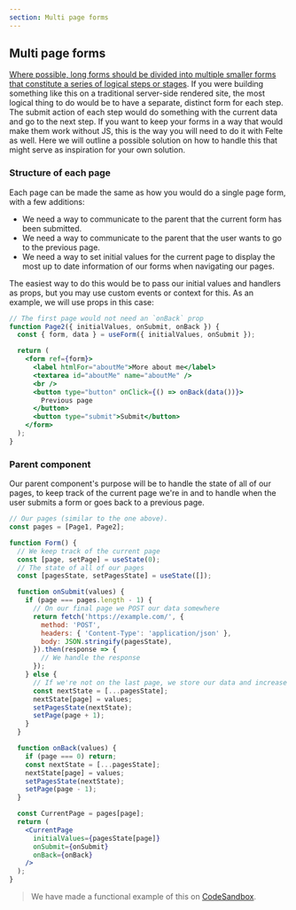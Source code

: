 ```yaml
---
section: Multi page forms
---
```


## Multi page forms

[Where possible, long forms should be divided into multiple smaller forms that constitute a series of logical steps or stages](https://www.w3.org/WAI/tutorials/forms/multi-page/). If you were building something like this on a traditional server-side rendered site, the most logical thing to do would be to have a separate, distinct form for each step. The submit action of each step would do something with the current data and go to the next step. If you want to keep your forms in a way that would make them work without JS, this is the way you will need to do it with Felte as well. Here we will outline a possible solution on how to handle this that might serve as inspiration for your own solution.

### Structure of each page

Each page can be made the same as how you would do a single page form, with a few additions:

- We need a way to communicate to the parent that the current form has been submitted.
- We need a way to communicate to the parent that the user wants to go to the previous page.
- We need a way to set initial values for the current page to display the most up to date information of our forms when navigating our pages.

The easiest way to do this would be to pass our initial values and handlers as props, but you may use custom events or context for this. As an example, we will use props in this case:

```jsx
// The first page would not need an `onBack` prop
function Page2({ initialValues, onSubmit, onBack }) {
  const { form, data } = useForm({ initialValues, onSubmit });

  return (
    <form ref={form}>
      <label htmlFor="aboutMe">More about me</label>
      <textarea id="aboutMe" name="aboutMe" />
      <br />
      <button type="button" onClick={() => onBack(data())}>
        Previous page
      </button>
      <button type="submit">Submit</button>
    </form>
  );
}
```

### Parent component

Our parent component's purpose will be to handle the state of all of our pages, to keep track of the current page we're in and to handle when the user submits a form or goes back to a previous page.

```jsx
// Our pages (similar to the one above).
const pages = [Page1, Page2];

function Form() {
  // We keep track of the current page
  const [page, setPage] = useState(0);
  // The state of all of our pages
  const [pagesState, setPagesState] = useState([]);

  function onSubmit(values) {
    if (page === pages.length - 1) {
      // On our final page we POST our data somewhere
      return fetch('https://example.com/', {
        method: 'POST',
        headers: { 'Content-Type': 'application/json' },
        body: JSON.stringify(pagesState),
      }).then(response => {
        // We handle the response
      });
    } else {
      // If we're not on the last page, we store our data and increase a step
      const nextState = [...pagesState];
      nextState[page] = values;
      setPagesState(nextState);
      setPage(page + 1);
    }
  }

  function onBack(values) {
    if (page === 0) return;
    const nextState = [...pagesState];
    nextState[page] = values;
    setPagesState(nextState);
    setPage(page - 1);
  }

  const CurrentPage = pages[page];
  return (
    <CurrentPage
      initialValues={pagesState[page]}
      onSubmit={onSubmit}
      onBack={onBack}
    />
  );
}
```

> We have made a functional example of this on [CodeSandbox](https://codesandbox.io/s/felte-multi-step-react-wtif4?file=/src/App.js).
